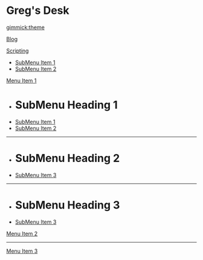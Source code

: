 # Greg's Desk

[gimmick:theme](slate)

[Blog](pages/blog.md)

[Scripting]()

  * [SubMenu Item 1](subitem1.md)
  * [SubMenu Item 2](subitem2.md)

[Menu Item 1]()

  * # SubMenu Heading 1
  * [SubMenu Item 1](subitem1.md)
  * [SubMenu Item 2](subitem2.md)
  - - - -
  * # SubMenu Heading 2
  * [SubMenu Item 3](subitem3.md)
  - - - -
  * # SubMenu Heading 3
  * [SubMenu Item 3](subitem3.md)

[Menu Item 2](item2.md)
- - - -
[Menu Item 3](item3.md)
